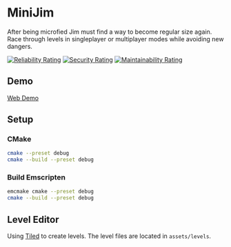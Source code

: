 # MiniJim

After being microfied Jim must find a way to become regular size again. Race through levels in singleplayer or multiplayer modes while avoiding new dangers.

[![Reliability Rating](https://sonarcloud.io/api/project_badges/measure?project=AdsGames_mini-jim&metric=reliability_rating)](https://sonarcloud.io/summary/new_code?id=AdsGames_mini-jim)
[![Security Rating](https://sonarcloud.io/api/project_badges/measure?project=AdsGames_mini-jim&metric=security_rating)](https://sonarcloud.io/summary/new_code?id=AdsGames_mini-jim)
[![Maintainability Rating](https://sonarcloud.io/api/project_badges/measure?project=AdsGames_mini-jim&metric=sqale_rating)](https://sonarcloud.io/summary/new_code?id=AdsGames_mini-jim)

## Demo

[Web Demo](https://adsgames.github.io/mini-jim/)

## Setup

### CMake

```bash
cmake --preset debug
cmake --build --preset debug
```

### Build Emscripten

```bash
emcmake cmake --preset debug
cmake --build --preset debug
```

## Level Editor

Using [Tiled](https://www.mapeditor.org/) to create levels. The level files are located in `assets/levels`.
